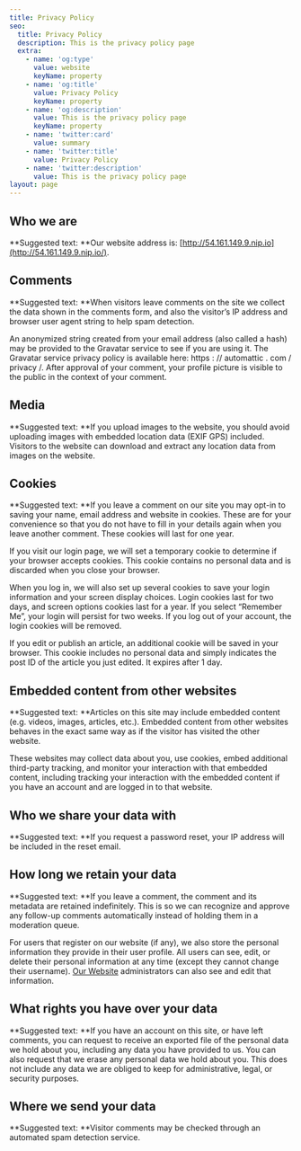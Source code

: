 ```yaml
---
title: Privacy Policy
seo:
  title: Privacy Policy
  description: This is the privacy policy page
  extra:
    - name: 'og:type'
      value: website
      keyName: property
    - name: 'og:title'
      value: Privacy Policy
      keyName: property
    - name: 'og:description'
      value: This is the privacy policy page
      keyName: property
    - name: 'twitter:card'
      value: summary
    - name: 'twitter:title'
      value: Privacy Policy
    - name: 'twitter:description'
      value: This is the privacy policy page
layout: page
---
```

## Who we are&#xA;&#xA;

\*\*Suggested text: \*\*Our website address is: [http://54.161.149.9.nip.io](http://54.161.149.9.nip.io/).

## Comments

\*\*Suggested text: \*\*When visitors leave comments on the site we collect the data shown in the comments form, and also the visitor’s IP address and browser user agent string to help spam detection.

An anonymized string created from your email address (also called a hash) may be provided to the Gravatar service to see if you are using it. The Gravatar service privacy policy is available here: https : // automattic . com / privacy /. After approval of your comment, your profile picture is visible to the public in the context of your comment.

## Media

\*\*Suggested text: \*\*If you upload images to the website, you should avoid uploading images with embedded location data (EXIF GPS) included. Visitors to the website can download and extract any location data from images on the website.

## Cookies

\*\*Suggested text: \*\*If you leave a comment on our site you may opt-in to saving your name, email address and website in cookies. These are for your convenience so that you do not have to fill in your details again when you leave another comment. These cookies will last for one year.

If you visit our login page, we will set a temporary cookie to determine if your browser accepts cookies. This cookie contains no personal data and is discarded when you close your browser.

When you log in, we will also set up several cookies to save your login information and your screen display choices. Login cookies last for two days, and screen options cookies last for a year. If you select “Remember Me”, your login will persist for two weeks. If you log out of your account, the login cookies will be removed.

If you edit or publish an article, an additional cookie will be saved in your browser. This cookie includes no personal data and simply indicates the post ID of the article you just edited. It expires after 1 day.

## Embedded content from other websites

\*\*Suggested text: \*\*Articles on this site may include embedded content (e.g. videos, images, articles, etc.). Embedded content from other websites behaves in the exact same way as if the visitor has visited the other website.

These websites may collect data about you, use cookies, embed additional third-party tracking, and monitor your interaction with that embedded content, including tracking your interaction with the embedded content if you have an account and are logged in to that website.

## Who we share your data with

\*\*Suggested text: \*\*If you request a password reset, your IP address will be included in the reset email.

## How long we retain your data

\*\*Suggested text: \*\*If you leave a comment, the comment and its metadata are retained indefinitely. This is so we can recognize and approve any follow-up comments automatically instead of holding them in a moderation queue.

For users that register on our website (if any), we also store the personal information they provide in their user profile. All users can see, edit, or delete their personal information at any time (except they cannot change their username). [Our Website](https://www.targetedwebtraffic.com/) administrators can also see and edit that information.

## What rights you have over your data

\*\*Suggested text: \*\*If you have an account on this site, or have left comments, you can request to receive an exported file of the personal data we hold about you, including any data you have provided to us. You can also request that we erase any personal data we hold about you. This does not include any data we are obliged to keep for administrative, legal, or security purposes.

## Where we send your data

\*\*Suggested text: \*\*Visitor comments may be checked through an automated spam detection service.
